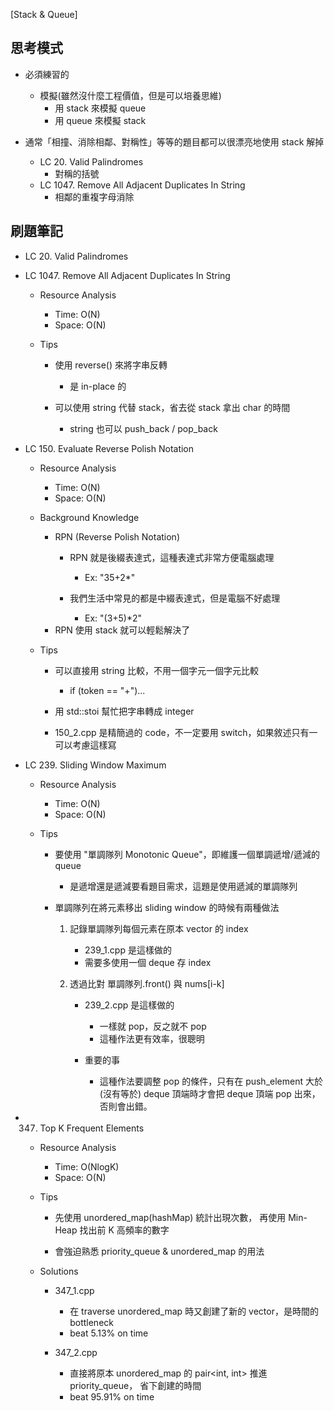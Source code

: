 [Stack & Queue]

## 思考模式
- 必須練習的
    - 模擬(雖然沒什麼工程價值，但是可以培養思維)
        - 用 stack 來模擬 queue
        - 用 queue 來模擬 stack

- 通常「相撞、消除相鄰、對稱性」等等的題目都可以很漂亮地使用 stack 解掉
    - LC 20. Valid Palindromes
        - 對稱的括號
    - LC 1047. Remove All Adjacent Duplicates In String
        - 相鄰的重複字母消除

## 刷題筆記
- LC 20. Valid Palindromes

- LC 1047. Remove All Adjacent Duplicates In String
    - Resource Analysis
        - Time: O(N)
        - Space: O(N)

    - Tips
        - 使用 reverse() 來將字串反轉
            - 是 in-place 的

        - 可以使用 string 代替 stack，省去從 stack 拿出 char 的時間
            - string 也可以 push_back / pop_back

- LC 150. Evaluate Reverse Polish Notation
    - Resource Analysis
        - Time: O(N)
        - Space: O(N)

    - Background Knowledge
        - RPN (Reverse Polish Notation)
            - RPN 就是後綴表達式，這種表達式非常方便電腦處理
                - Ex: "35+2*"

            - 我們生活中常見的都是中綴表達式，但是電腦不好處理
                - Ex: "(3+5)*2"
        - RPN 使用 stack 就可以輕鬆解決了
    
    - Tips
        - 可以直接用 string 比較，不用一個字元一個字元比較
            - if (token == "+")...
        
        - 用 std::stoi 幫忙把字串轉成 integer
        
        - 150_2.cpp 是精簡過的 code，不一定要用 switch，如果敘述只有一可以考慮這樣寫

- LC 239. Sliding Window Maximum
    - Resource Analysis
        - Time: O(N)
        - Space: O(N)

    - Tips
        - 要使用 "單調隊列 Monotonic Queue"，即維護一個單調遞增/遞減的 queue
            - 是遞增還是遞減要看題目需求，這題是使用遞減的單調隊列
    
        - 單調隊列在將元素移出 sliding window 的時候有兩種做法
            1. 記錄單調隊列每個元素在原本 vector 的 index
                - 239_1.cpp 是這樣做的
                - 需要多使用一個 deque 存 index
            
            2. 透過比對 單調隊列.front() 與 nums[i-k]
                - 239_2.cpp 是這樣做的
                    - 一樣就 pop，反之就不 pop
                    - 這種作法更有效率，很聰明

                - 重要的事
                    - 這種作法要調整 pop 的條件，只有在 push_element 大於(沒有等於) deque
                      頂端時才會把 deque 頂端 pop 出來，否則會出錯。

- 347. Top K Frequent Elements
    - Resource Analysis
        - Time: O(NlogK)
        - Space: O(N)
    
    - Tips
        - 先使用 unordered_map(hashMap) 統計出現次數，
          再使用 Min-Heap 找出前 K 高頻率的數字

        - 會強迫熟悉 priority_queue & unordered_map 的用法

    - Solutions
        - 347_1.cpp 
            - 在 traverse unordered_map 時又創建了新的 vector，是時間的 bottleneck
            - beat 5.13% on time
             
        - 347_2.cpp 
            - 直接將原本 unordered_map 的 pair<int, int> 推進 priority_queue，
              省下創建的時間
            - beat 95.91% on time
         




    